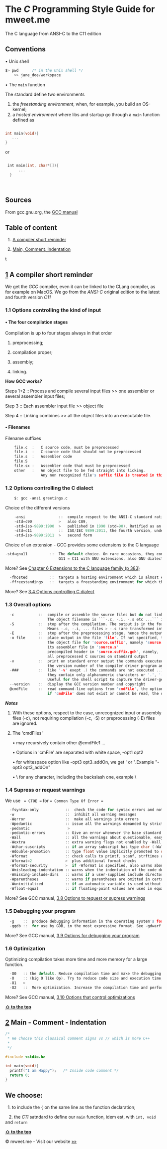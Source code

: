 # The *C* Programming Style Guide for mweet.me 
The C language from ANSI-C to the C11 edition


## Conventions

• Unix shell
```c
$> pwd      /* in the Unix shell */
	>> jane_doe/workspace
```

• The ```main``` function

The standard define two environments
  1. the *freestanding environment*, when, for example, you build an OS-kernel;
  2. a *hosted environment* where libs and startup go through a ```main``` function defined as
 ```c
 
 int main(void){
 	...
}
 
 ```
 
 or
 
  
  ```c
  
  int main(int, char*[]){
		...
	}
  
  ```
  
  
  
  
## Sources

From gcc.gnu.org, the [GCC manual](https://gcc.gnu.org/onlinedocs/)




<a name="table-of-content"></a>
## Table of content

1. [A compiler short reminder](#compiler-short-reminder)

3. [Main, Comment, Indentation](#main-comment-indentation)

t



<a name="1"></a><a name="compiler-short-reminder"></a>
## [1](#compiler-short-reminder) A compiler short reminder



We get the *GCC* compiler, even it can be linked to the CLang compiler, as for example on MacOS. We go from the *ANSI-C* original edition to the latest and fourth version *C11*

### 1.1 Options controlling the kind of input

#### • The four compilation stages

Compilation is up to four stages always in that order

1. preprocessing;

2. compilation proper;

3. assembly;

4. linking.

__How GCC works?__

Steps	1+2  ::  Process and compile several input files	>>	one assembler or several assembler input files;
														      
Step	3    ::  Each assembler input file			>>	object file

Step	4    ::  Linking combines				>>	all the object files into an executable file.


#### • Filenames

Filename suffixes
```c
	file.c	:	C source code, must be preprocessed
	file.i	:	C-source code that should not be preprocessed
	file.s	:	Assembler code
	file.S
	file.sx	:	Assembler code that must be preprocessed
	other	:	An object file to be fed straight into licking.
			    Any non recognized file's suffix file is treated in this manner.
```



### 1.2 Options controlling the C dialect
```c
	$: gcc -ansi greetings.c
```
Choice of the different versions
```c
	-ansi               ::  compile respect to the ANSI-C standard ratified in 1989. Gets three different writings forms
	-std=c90            >   also C89,
	-std=iso-9899:1990  >   published in 1990 (std=90). Ratified as an ISO standard (ISO/IEC 9899:1990)
	-std=c11            ::  ISO/IEC 9899:2011, the fourth version, under two different forms
	-std=iso-9899:2011  >   second form
```

Choice of an extension - GCC provides some extensions to the C language
```c
-std=gnu11          ::  The default choice. On rare occasions, they conflict with the C standard.
                        G11 = C11 with GNU extensions, also GNU dialect of C11
```

More? See [Chapter 6 Extensions to the C language family (p 383)](https://gcc.gnu.org/onlinedocs/gcc-6.3.0/gcc/index.html#toc_C-Extensions)

```c
  -fhosted          ::  targets a hosting environment which is almost everything except a kernel
  -ffreestandings   ::  targets a freestanding environment for which the most obvious example is an OS kernel
```

More? See [3.4 Options controlling C dialect](https://gcc.gnu.org/onlinedocs/gcc-6.3.0/gcc/C-Dialect-Options.html#C-Dialect-Options)



### 1.3 Overall options
```c
  -c           ::  compile or assemble the source files but do not link them
                   The object filename is ```-.c, -.i, -.s etc ...``` into an ```-.o ``` filename
  -S           ::  stop after the compilation. The output is in the form of an assembler code file.
                   Means -.c, -.i, ... files > -.s (are transformed into a .s file)
  -E           ::  stop after the preprocessing stage, hence the output is a preprocessed file sent to the std output
  -o file      ::  place output in the file 'file'. If not specified, the default is to put an executable in 'a.out',
                   the object file for 'source.suffix', namely 'source.c', in 'source.o'
                   its assembler file in 'source.s'
                   precompiled header in 'source.suffix.gch', namely, 'source.c.gch'
                   all preprocessed C sources on standard output
  -v           ::  print on standard error output the commands executed to run the stages of compilation and also
                   the version number of the compiler driver program and of the preprocessor and the compiler proper
  -###         ::  like '-v' exept .) the commands are not executed ..) arguments are quoted unless
                   they contain only alphanumeric characters or '.', '-', '/', '_'
                   Useful for the shell script to capture the driver-generated command lines
  --version    ::  display the GCC version number and copyright
  @cmdFile     ::  read command-line options from 'cmdFile', the options are read in place of the originals
                   if 'cmdFile' does not exist or cannot be read, the options receive a litteral treatment
```

**_Notes_**

1. With these options, respect to the case, unrecognized input or assembly files (-c), not requiring compilation (-c, -S) or preprocessing (-E) files are ignored.

2. The 'cmdFiles'

    • may recursively contain other @cmdFile1 ...
   
    • Options in 'cmFile' are separated with white space, -opt1 opt2
   
    • for whitespace option like -opt3 opt3_addOn, we get ' or ".Example "-opt3 opt3_addOn" 
   
    • \ for any character, including the backslash one, example \\
   


### 1.4 Supress or request warnings

We use ``` = CTOE =``` for ``` = Common Type Of Error = ```

```c
  -fsyntax-only            ::  check the code for syntax errors and nothing else
  -w                       ::  inhibit all warning messages
  -Werror                  ::  make all warnings into errors
  -Wpedantic               :: issue all the warnings demanded by strict ISO-C
  -pedantic                 >
  -pedantic-errors         :: Give an error whenever the base standard requires a diagnostic
  -Wall                    :: all the warnings about questionable, easy to avoid constructions, including the macros
  -Wextra                  :: extra warning flags not enabled by -Wall
  -Wchar-suscripts         :: if an array subscript has type char (-Wall). =CTOE=
  -Wdouble-promotion       :: type float value implicitly promoted to double (much more expensive)
  -Wformat                 :: check calls to printf, scanf, strftimes and all format families ...etc to be sure the supplied arguments types are appropriate to the format string specified
  -Wformat=2               >  plus additional format checks
  -Wformat-security        >  if -Wformat is specified, also warns about uses of format functions that represent possible security problems
  -Wmisleading-indentation :: warns when the indentation of the code does not reflect the block structure
  -Wmissing-include-dirs   :: warns if a user-supplied include directory does not exist
  -Wparentheses            :: warns if parentheses are omitted in certain contexts
  -Wuninitialized          :: if an automatic variable is used without first being initialized
  -Wfloat-equal            :: if floating-point values are used in equality comparisons
```

More? See GCC manual, [3.8 Options to request or supress warnings](https://gcc.gnu.org/onlinedocs/gcc-6.3.0/gcc/Warning-Options.html#Warning-Options)


### 1.5 Debugging your program

```c
  -g    ::  produce debugging information in the operating system's format (stabs, COFF, XCOFF, DWARF). GDB can work with this information
  -ggdb ::  for use by GDB, in the most expressive format. See -gdwarf -gstabs
```

More? See GCC manual, [3.9 Options for debugging your program](https://gcc.gnu.org/onlinedocs/gcc-6.3.0/gcc/Debugging-Options.html#Debugging-Options)



### 1.6 Optimization

Optimizing compilation takes more time and more memory for a large function.

```c
  -O0   :: the default. Reduce compilation time and make the debugging produce the expected results
  -O    :: (big O like Op). Try to reduce code size and execution time, quickly and simply
  -O1   >
  -O2   ::  More optimization. Increase the compilation time and performance of the generated code.
```
More? See GCC manual, [3.10 Options that control optimizations](https://gcc.gnu.org/onlinedocs/gcc-6.3.0/gcc/Optimize-Options.html#Optimize-Options)

**[ &#8679; to the top](#table-of-content)**


<a name="2"></a><a name="main-comment-indentation"></a>
## [2](#main-comment-indentation) Main - Comment - Indentation

```c
/*
 * We choose this classical comment signs vs // which is more C++
 *
 */

#include <stdio.h>

int main(void){
  printf("I am Happy");   /* Inside code comment */
  return 0;
}
```

## We choose:

   1. to include the ``` { ``` on the same line as the function declaration;
   
   2. the *C11* satndard to define our ```main``` function, idem est, with ```int, void``` and ```return```
    
   
    
    
**[ &#8679; to the top](#table-of-content)**



&copy; mweet.me - Visit our website <a href="https://mweet.me" target="_blank">&raquo;&raquo;</a>
